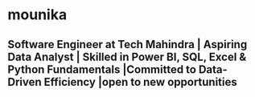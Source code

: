 # mounika
## Software Engineer at Tech Mahindra | Aspiring Data Analyst | Skilled in Power BI, SQL, Excel &amp; Python Fundamentals |Committed to Data-Driven Efficiency |open to new opportunities
